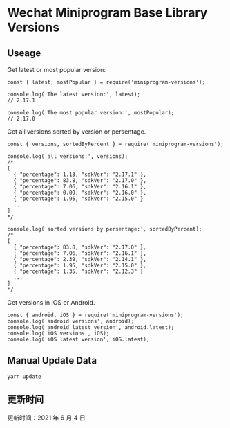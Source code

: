 
# Wechat Miniprogram Base Library Versions

## Useage

Get latest or most popular version:

```;
const { latest, mostPopular } = require('miniprogram-versions');

console.log('The latest version:', latest);
// 2.17.1

console.log('The most popular version:', mostPopular);
// 2.17.0

```

Get all versions sorted by version or persentage.

```
const { versions, sortedByPercent } = require('miniprogram-versions');

console.log('all versions:', versions);
/*
[
  { "percentage": 1.13, "sdkVer": "2.17.1" },
  { "percentage": 83.8, "sdkVer": "2.17.0" },
  { "percentage": 7.06, "sdkVer": "2.16.1" },
  { "percentage": 0.09, "sdkVer": "2.16.0" },
  { "percentage": 1.95, "sdkVer": "2.15.0" }
  ...
]
*/

console.log('sorted versions by persentage:', sortedByPercent);
/*
[
  { "percentage": 83.8, "sdkVer": "2.17.0" },
  { "percentage": 7.06, "sdkVer": "2.16.1" },
  { "percentage": 2.39, "sdkVer": "2.14.1" },
  { "percentage": 1.95, "sdkVer": "2.15.0" },
  { "percentage": 1.35, "sdkVer": "2.12.3" }
  ...
]
*/
```

Get versions in iOS or Android.

```
const { android, iOS } = require('miniprogram-versions');
console.log('android versions', android);
console.log('android latest version', android.latest);
console.log('iOS versions', iOS);
console.log('iOS latest version', iOS.latest);
```

## Manual Update Data

```
yarn update
```

## 更新时间

更新时间：2021 年 6 月 4 日
